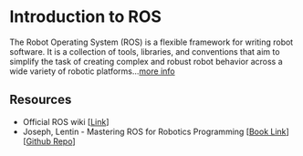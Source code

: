 # Introduction to ROS

The Robot Operating System (ROS) is a flexible framework for writing robot software. It is a collection of tools, libraries, and conventions that aim to simplify the task of creating complex and robust robot behavior across a wide variety of robotic platforms...[more info](http://www.ros.org/about-ros/)

## Resources

* Official ROS wiki [[Link](http://wiki.ros.org/ROS/Tutorials)]
* Joseph, Lentin - Mastering ROS for Robotics Programming [[Book Link](http://mastering-ros.com)] [[Github Repo](https://github.com/qboticslabs/mastering_ros)]
